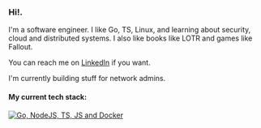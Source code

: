 ### Hi!. 

I'm a software engineer. I like Go, TS, Linux, and learning about security, cloud and distributed systems. I also like books like LOTR and games like Fallout.

You can reach me on [LinkedIn](https://www.linkedin.com/in/lucian-anghel-3a25331b6/) if you want.

I'm currently building stuff for network admins.

#### My current tech stack: 
[![Go, NodeJS, TS, JS and Docker](https://skillicons.dev/icons?i=go,nodejs,ts,docker,postgresql,linux)](https://skillicons.dev)
